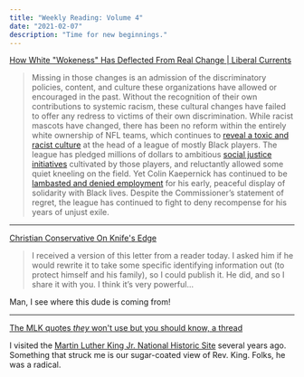 ```yaml
---
title: "Weekly Reading: Volume 4"
date: "2021-02-07"
description: "Time for new beginnings."
---
```


[How White "Wokeness" Has Deflected From Real Change | Liberal Currents](https://www.liberalcurrents.com/how-white-wokeness-has-deflected-from-real-change/)

> Missing in those changes is an admission of the discriminatory policies, content, and culture these organizations have allowed or encouraged in the past. Without the recognition of their own contributions to systemic racism, these cultural changes have failed to offer any redress to victims of their own discrimination. While racist mascots have changed, there has been no reform within the entirely white ownership of NFL teams, which continues to [reveal a toxic and racist culture](https://www.nytimes.com/2020/07/25/sports/football/woody-johnson-trump-jets.html) at the head of a league of mostly Black players. The league has pledged millions of dollars to ambitious [social justice initiatives](https://www.chicagotribune.com/sports/national-sports/sns-nfl-social-justice-role-20201223-ucmklrdywrdajku2uvznxev6gu-story.html) cultivated by those players, and reluctantly allowed some quiet kneeling on the field. Yet Colin Kaepernick has continued to be [lambasted and denied employment](https://www.forbes.com/sites/alexreimer/2020/12/08/nfl-keeps-trying-to-have-it-both-ways-with-colin-kaepernick/?sh=486897db2088) for his early, peaceful display of solidarity with Black lives. Despite the Commissioner’s statement of regret, the league has continued to fight to deny recompense for his years of unjust exile.

- - -

[Christian Conservative On Knife's Edge](https://www.theamericanconservative.com/dreher/christian-conservative-living-on-knife-edge/)

> I received a version of this letter from a reader today. I asked him if he would rewrite it to take some specific identifying information out (to protect himself and his family), so I could publish it. He did, and so I share it with you. I think it’s very powerful...

Man, I see where this dude is coming from!

- - -

[The MLK quotes *they* won't use but you should know, a thread](https://threadreaderapp.com/thread/1351181163210137603.html)

I visited the [Martin Luther King Jr. National Historic Site](https://www.nps.gov/malu/index.htm) several years ago. Something that struck me is our sugar-coated view of Rev. King. Folks, he was a radical.
